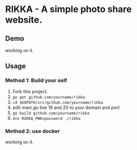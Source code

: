 # RIKKA - A simple photo share website.

## Demo

working on it.

## Usage

### Method 1: Build your self

1. Fork this project.
2. `go get github.com/yourname/rikka`
3. `cd $GOPATH/src/github.com/yourname/rikka`
4. edit main.go line 18 and 20 to your domain and port
5. `go build github.com/yourname/rikka`
6. `env RIKKA_PWD=password ./rikka`

### Method 2: use docker

working on it.

